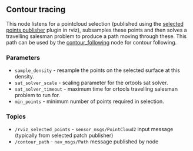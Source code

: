 ## Contour tracing

This node listens for a pointcloud selection (published using the [selected points publisher](https://github.com/ipab-rad/saifer-surgery/tree/master/src/saif_ui/publish_selected_patch) plugin in rviz), subsamples these points and then solves a travelling salesman problem to produce a path moving through these. This path can be used by the [contour_following](https://github.com/ipab-rad/saifer-surgery/tree/master/src/saif_control/contour_following) node for contour following.

### Parameters

* `sample_density` - resample the points on the selected surface at this density.
* `sat_solver_scale` - scaling parameter for the ortools sat solver.
* `sat_solver_timeout` - maximum time for ortools travelling salesman problem to run for.
* `min_points` - minimum number of points required in selection.

### Topics

* `/rviz_selected_points` - `sensor_msgs/PointCloud2` input message (typically from selected patch publisher)
* `/contour_path` - `nav_msgs/Path` message published by node
